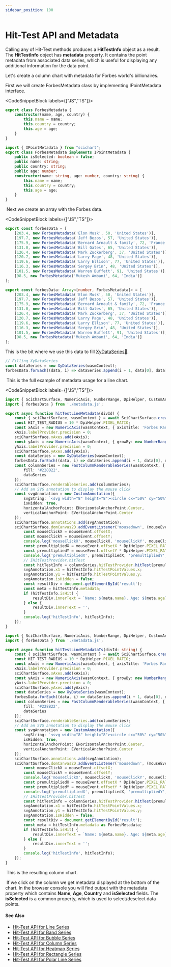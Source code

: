 ```yaml
---
sidebar_position: 100
---
```


# Hit-Test API and Metadata

Calling any of Hit-Test methods produces a **HitTestInfo** object as a result. The **HitTestInfo** object has **metadata** property. It contains the point metadata from associated data series, which is useful for displaying any additional information for the data point.

Let's create a column chart with metadata for Forbes world's billionaires.

First we will create ForbesMetadata class by implementing IPointMetadata interface.

<CodeSnippetBlock labels={["JS","TS"]}>
```ts showLineNumbers
export class ForbesMetadata {
    constructor(name, age, country) {
        this.name = name;
        this.country = country;
        this.age = age;
    }
}
```
```ts showLineNumbers
import { IPointMetadata } from "scichart";
export class ForbesMetadata implements IPointMetadata {
    public isSelected: boolean = false;
    public name: string;
    public country: string;
    public age: number;
    constructor(name: string, age: number, country: string) {
        this.name = name;
        this.country = country;
        this.age = age;
    }
}
```
</CodeSnippetBlock>


 Next we create an array with the Forbes data.

<CodeSnippetBlock labels={["JS","TS"]}>
```ts showLineNumbers
export const forbesData = [
    [203.4, new ForbesMetadata('Elon Musk', 50, 'United States')],
    [197.7, new ForbesMetadata('Jeff Bezos', 57, 'United States')],
    [175.9, new ForbesMetadata('Bernard Arnault & family', 72, 'France')],
    [131.0, new ForbesMetadata('Bill Gates', 65, 'United States')],
    [126.4, new ForbesMetadata('Mark Zuckerberg', 37, 'United States')],
    [120.7, new ForbesMetadata('Larry Page', 48, 'United States')],
    [119.6, new ForbesMetadata('Larry Ellison', 77, 'United States')],
    [116.3, new ForbesMetadata('Sergey Brin', 48, 'United States')],
    [101.5, new ForbesMetadata('Warren Buffett', 91, 'United States')],
    [98.5, new ForbesMetadata('Mukesh Ambani', 64, 'India')]
];
```
```ts showLineNumbers
export const forbesData: Array<[number, ForbesMetadata]> = [
    [203.4, new ForbesMetadata('Elon Musk', 50, 'United States')],
    [197.7, new ForbesMetadata('Jeff Bezos', 57, 'United States')],
    [175.9, new ForbesMetadata('Bernard Arnault & family', 72, 'France')],
    [131.0, new ForbesMetadata('Bill Gates', 65, 'United States')],
    [126.4, new ForbesMetadata('Mark Zuckerberg', 37, 'United States')],
    [120.7, new ForbesMetadata('Larry Page', 48, 'United States')],
    [119.6, new ForbesMetadata('Larry Ellison', 77, 'United States')],
    [116.3, new ForbesMetadata('Sergey Brin', 48, 'United States')],
    [101.5, new ForbesMetadata('Warren Buffett', 91, 'United States')],
    [98.5, new ForbesMetadata('Mukesh Ambani', 64, 'India')]
];
```
</CodeSnippetBlock>

This is the bit where we use this data to fill [XyDataSeries:blue_book:](https://www.scichart.com/documentation/js/current/typedoc/classes/xydataseries.html).

```ts
// Filling XyDataSeries
const dataSeries = new XyDataSeries(wasmContext);
forbesData.forEach((data, i) => dataSeries.append(i + 1, data[0], data[1]));
```

 This is the full example of metadata usage for a line chart.

<CodeSnippetBlock labels={["JS","TS"]}>
```ts showLineNumbers
import { SciChartSurface, NumericAxis, NumberRange, DpiHelper, CustomAnnotation, EHorizontalAnchorPoint, EVerticalAnchorPoint, XyDataSeries, FastColumnRenderableSeries } from "scichart";
import { forbesData } from './metadata.js';

export async function hitTestLineMetadata(divId) {
    const { sciChartSurface, wasmContext } = await SciChartSurface.create(divId);
    const HIT_TEST_RADIUS = 10 * DpiHelper.PIXEL_RATIO;
    const xAxis = new NumericAxis(wasmContext, { axisTitle: 'Forbes Rank' });
    xAxis.labelProvider.precision = 0;
    sciChartSurface.xAxes.add(xAxis);
    const yAxis = new NumericAxis(wasmContext, { growBy: new NumberRange(0.05, 0.05), axisTitle: 'Net Worth, bln $' });
    yAxis.labelProvider.precision = 0;
    sciChartSurface.yAxes.add(yAxis);
    const dataSeries = new XyDataSeries(wasmContext);
    forbesData.forEach((data, i) => dataSeries.append(i + 1, data[0], data[1]));
    const columnSeries = new FastColumnRenderableSeries(wasmContext, {
        fill: '#228B22',
        dataSeries
    });
    sciChartSurface.renderableSeries.add(columnSeries);
    // Add an SVG annotation to display the mouse click
    const svgAnnotation = new CustomAnnotation({
        svgString: `<svg width="8" height="8"><circle cx="50%" cy="50%" r="4" fill="#FF0000"/></svg>`,
        isHidden: true,
        horizontalAnchorPoint: EHorizontalAnchorPoint.Center,
        verticalAnchorPoint: EVerticalAnchorPoint.Center
    });
    sciChartSurface.annotations.add(svgAnnotation);
    sciChartSurface.domCanvas2D.addEventListener('mousedown', (mouseEvent) => {
        const mouseClickX = mouseEvent.offsetX;
        const mouseClickY = mouseEvent.offsetY;
        console.log('mouseClickX', mouseClickX, 'mouseClickY', mouseClickY);
        const premultipliedX = mouseEvent.offsetX * DpiHelper.PIXEL_RATIO;
        const premultipliedY = mouseEvent.offsetY * DpiHelper.PIXEL_RATIO;
        console.log('premultipliedX', premultipliedX, 'premultipliedY', premultipliedY);
        // IHitTestProvider.hitTest
        const hitTestInfo = columnSeries.hitTestProvider.hitTest(premultipliedX, premultipliedY, HIT_TEST_RADIUS);
        svgAnnotation.x1 = hitTestInfo.hitTestPointValues.x;
        svgAnnotation.y1 = hitTestInfo.hitTestPointValues.y;
        svgAnnotation.isHidden = false;
        const resultDiv = document.getElementById('result');
        const meta = hitTestInfo.metadata;
        if (hitTestInfo.isHit) {
            resultDiv.innerText = `Name: ${meta.name}, Age: ${meta.age}, Country: ${meta.country}`;
        } else {
            resultDiv.innerText = '';
        }
        console.log('hitTestInfo', hitTestInfo);
    });
}
```
```ts showLineNumbers
import { SciChartSurface, NumericAxis, NumberRange, DpiHelper, CustomAnnotation, EHorizontalAnchorPoint, EVerticalAnchorPoint, XyDataSeries, FastColumnRenderableSeries } from "scichart";
import { forbesData } from './metadata.js';

export async function hitTestLineMetadataTs(divId: string) {
    const { sciChartSurface, wasmContext } = await SciChartSurface.create(divId);
    const HIT_TEST_RADIUS = 10 * DpiHelper.PIXEL_RATIO;
    const xAxis = new NumericAxis(wasmContext, { axisTitle: 'Forbes Rank' });
    xAxis.labelProvider.precision = 0;
    sciChartSurface.xAxes.add(xAxis);
    const yAxis = new NumericAxis(wasmContext, { growBy: new NumberRange(0.05, 0.05), axisTitle: 'Net Worth, bln $' });
    yAxis.labelProvider.precision = 0;
    sciChartSurface.yAxes.add(yAxis);
    const dataSeries = new XyDataSeries(wasmContext);
    forbesData.forEach((data, i) => dataSeries.append(i + 1, data[0], data[1]));
    const columnSeries = new FastColumnRenderableSeries(wasmContext, {
        fill: '#228B22',
        dataSeries
    });
    sciChartSurface.renderableSeries.add(columnSeries);
    // Add an SVG annotation to display the mouse click
    const svgAnnotation = new CustomAnnotation({
        svgString: `<svg width="8" height="8"><circle cx="50%" cy="50%" r="4" fill="#FF0000"/></svg>`,
        isHidden: true,
        horizontalAnchorPoint: EHorizontalAnchorPoint.Center,
        verticalAnchorPoint: EVerticalAnchorPoint.Center
    });
    sciChartSurface.annotations.add(svgAnnotation);
    sciChartSurface.domCanvas2D.addEventListener('mousedown', (mouseEvent: MouseEvent) => {
        const mouseClickX = mouseEvent.offsetX;
        const mouseClickY = mouseEvent.offsetY;
        console.log('mouseClickX', mouseClickX, 'mouseClickY', mouseClickY);
        const premultipliedX = mouseEvent.offsetX * DpiHelper.PIXEL_RATIO;
        const premultipliedY = mouseEvent.offsetY * DpiHelper.PIXEL_RATIO;
        console.log('premultipliedX', premultipliedX, 'premultipliedY', premultipliedY);
        // IHitTestProvider.hitTest
        const hitTestInfo = columnSeries.hitTestProvider.hitTest(premultipliedX, premultipliedY, HIT_TEST_RADIUS);
        svgAnnotation.x1 = hitTestInfo.hitTestPointValues.x;
        svgAnnotation.y1 = hitTestInfo.hitTestPointValues.y;
        svgAnnotation.isHidden = false;
        const resultDiv = document.getElementById('result');
        const meta = hitTestInfo.metadata as ForbesMetadata;
        if (hitTestInfo.isHit) {
            resultDiv.innerText = `Name: ${meta.name}, Age: ${meta.age}, Country: ${meta.country}`;
        } else {
            resultDiv.innerText = '';
        }
        console.log('hitTestInfo', hitTestInfo);
    });
}
```
</CodeSnippetBlock>

 This is the resulting column chart.

<CenteredImageWrapper
    src="/images/HitTestApi_metadata1.png"
/>

 If we click on the column we get metadata displayed at the bottom of the chart. In the browser console you will find output with the metadata property which contains **Name**, **Age**, **Country** and **isSelected** fields. The **isSelected** is a common property, which is used to select/deselect data points.

#### See Also

* [Hit-Test API for Line Series](/2d-charts/chart-types/hit-test-api/fast-line-renderable-series)
* [Hit-Test API for Band Series](/2d-charts/chart-types/hit-test-api/fast-band-renderable-series)
* [Hit-Test API for Bubble Series](/2d-charts/chart-types/hit-test-api/fast-bubble-renderable-series)
* [Hit-Test API for Column Series](/2d-charts/chart-types/hit-test-api/fast-column-renderable-series)
* [Hit-Test API for Heatmap Series](/2d-charts/chart-types/hit-test-api/uniform-heatmap-renderable-series)
* [Hit-Test API for Rectangle Series](/2d-charts/chart-types/hit-test-api/fast-rectangle-renderable-series)
* [Hit-Test API for Polar Line Series](/2d-charts/chart-types/hit-test-api/polar-line-renderable-series)
